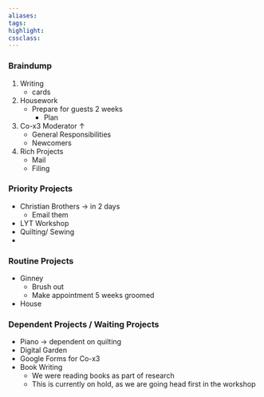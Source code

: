 ```yaml
---
aliases:  
tags:
highlight:  
cssclass:
---
```


### Braindump
1. Writing
	- cards
2. Housework
	- Prepare for guests 2 weeks
		- Plan
3. Co-x3 Moderator ↑
	- General Responsibilities
	- Newcomers
4. Rich Projects
	- Mail
	- Filing


### Priority Projects
- Christian Brothers → in 2 days
	- Email them
- LYT Workshop
- Quilting/ Sewing
- 


### Routine Projects
- Ginney 
	- Brush out 
	- Make appointment 5 weeks groomed
- House


### Dependent Projects / Waiting Projects
- Piano → dependent on quilting
- Digital Garden
- Google Forms for Co-x3
- Book Writing
	- We were reading books as part of research
	- This is currently on hold, as we are going head first in the workshop
